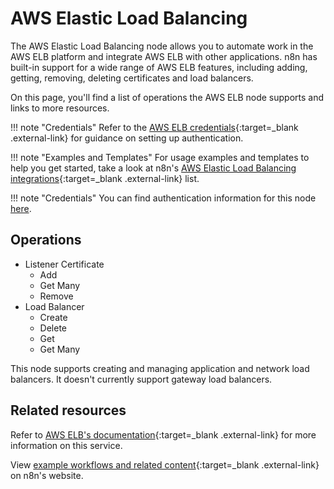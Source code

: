 # AWS Elastic Load Balancing

The AWS Elastic Load Balancing node allows you to automate work in the AWS ELB platform and integrate AWS ELB with other applications. n8n has built-in support for a wide range of AWS ELB features, including adding, getting, removing, deleting certificates and load balancers.

On this page, you'll find a list of operations the AWS ELB node supports and links to more resources.

!!! note "Credentials"
  Refer to the [AWS ELB credentials](https://docs.n8n.io/integrations/builtin/credentials/aws/){:target=_blank .external-link} for guidance on setting up authentication. 

!!! note "Examples and Templates"
  For usage examples and templates to help you get started, take a look at n8n's [AWS Elastic Load Balancing integrations](https://n8n.io/integrations/aws-elb/){:target=_blank .external-link} list.


!!! note "Credentials"
    You can find authentication information for this node [here](/integrations/builtin/credentials/aws/).

## Operations

* Listener Certificate
	* Add
	* Get Many
	* Remove
* Load Balancer
	* Create
	* Delete
	* Get
	* Get Many

This node supports creating and managing application and network load balancers. It doesn't currently support gateway load balancers.

## Related resources

Refer to [AWS ELB's documentation](https://docs.aws.amazon.com/elasticloadbalancing/latest/userguide/what-is-load-balancing.html){:target=_blank .external-link} for more information on this service.

View [example workflows and related content](https://n8n.io/integrations/aws-elb/){:target=_blank .external-link} on n8n's website.
